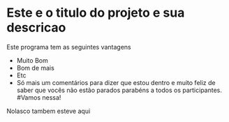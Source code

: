 # Este e o titulo do projeto e sua descricao

Este programa tem as seguintes vantagens

* Muito Bom
* Bom de mais
* Etc
* Só mais um comentários para dizer que estou dentro e muito feliz de saber que vocês não estão parados parabéns a todos os participantes. #Vamos nessa!

Nolasco tambem esteve aqui